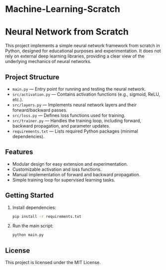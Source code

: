 # Machine-Learning-Scratch
# Neural Network from Scratch

This project implements a simple neural network framework from scratch in Python, designed for educational purposes and experimentation. It does not rely on external deep learning libraries, providing a clear view of the underlying mechanics of neural networks.

## Project Structure

- `main.py` — Entry point for running and testing the neural network.
- `src/activation.py` — Contains activation functions (e.g., sigmoid, ReLU, etc.).
- `src/layers.py` — Implements neural network layers and their forward/backward passes.
- `src/loss.py` — Defines loss functions used for training.
- `src/trainer.py` — Handles the training loop, including forward, backward propagation, and parameter updates.
- `requirements.txt` — Lists required Python packages (minimal dependencies).

## Features
- Modular design for easy extension and experimentation.
- Customizable activation and loss functions.
- Manual implementation of forward and backward propagation.
- Simple training loop for supervised learning tasks.

## Getting Started
1. Install dependencies:
	```bash
	pip install -r requirements.txt
	```
2. Run the main script:
	```bash
	python main.py
	```

## License
This project is licensed under the MIT License.
